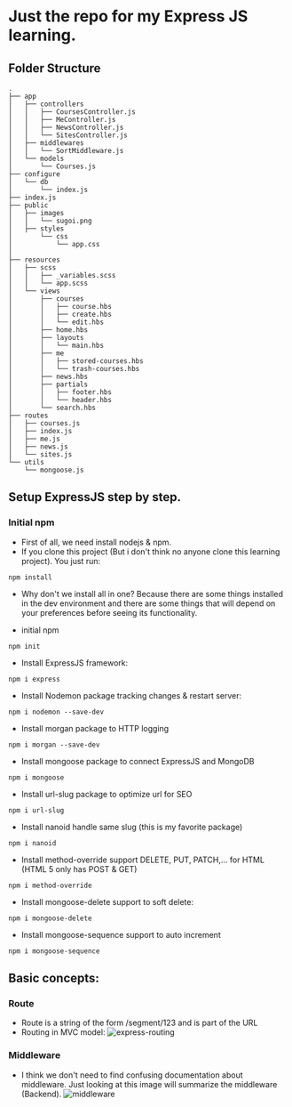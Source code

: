 # Just the repo for my Express JS learning.
## Folder Structure

```
.
├── app
│   ├── controllers
│   │   ├── CoursesController.js
│   │   ├── MeController.js
│   │   ├── NewsController.js
│   │   └── SitesController.js
│   ├── middlewares
│   │   └── SortMiddleware.js
│   └── models
│       └── Courses.js
├── configure
│   └── db
│       └── index.js
├── index.js
├── public
│   ├── images
│   │   └── sugoi.png
│   ├── styles
│       └── css
│           └── app.css
│   
├── resources
│   ├── scss
│   │   ├── _variables.scss
│   │   └── app.scss
│   └── views
│       ├── courses
│       │   ├── course.hbs
│       │   ├── create.hbs
│       │   └── edit.hbs
│       ├── home.hbs
│       ├── layouts
│       │   └── main.hbs
│       ├── me
│       │   ├── stored-courses.hbs
│       │   └── trash-courses.hbs
│       ├── news.hbs
│       ├── partials
│       │   ├── footer.hbs
│       │   └── header.hbs
│       └── search.hbs
├── routes
│   ├── courses.js
│   ├── index.js
│   ├── me.js
│   ├── news.js
│   └── sites.js
└── utils
    └── mongoose.js
```

## Setup ExpressJS step by step.

### Initial npm

- First of all, we need install nodejs & npm.
- If you clone this project (But i don't think no anyone clone this learning project). You just run:

```
npm install
```

- Why don't we install all in one? Because there are some things installed in the dev environment and there are some things that will depend on your preferences before seeing its functionality.

- initial npm

```
npm init
```

- Install ExpressJS framework:

```
npm i express
```

- Install Nodemon package tracking changes & restart server:

```
npm i nodemon --save-dev
```

- Install morgan package to HTTP logging

```
npm i morgan --save-dev
```

- Install mongoose package to connect ExpressJS and MongoDB

```
npm i mongoose
```

- Install url-slug package to optimize url for SEO

```
npm i url-slug
```

- Install nanoid handle same slug (this is my favorite package)

```
npm i nanoid
```

- Install method-override support DELETE, PUT, PATCH,... for HTML (HTML 5 only has POST & GET)

```
npm i method-override
```
- Install mongoose-delete support to soft delete:
```
npm i mongoose-delete
```
- Install mongoose-sequence support to auto increment
```
npm i mongoose-sequence
```

## Basic concepts:
### Route
- Route is a string of the form /segment/123 and is part of the URL
- Routing in MVC model:
![express-routing](https://dotnettrickscloud.blob.core.windows.net/img/nodejs/express-routing.png)
### Middleware
- I think we don't need to find confusing documentation about middleware. Just looking at this image will summarize the middleware (Backend).
![middleware](https://topdev.vn/blog/wp-content/uploads/2019/05/middleware-la-gi.png)

